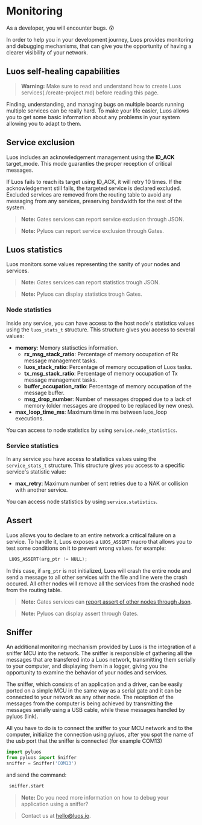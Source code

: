 # Monitoring

As a developer, you will encounter bugs. 😲

In order to help you in your development journey, Luos provides monitoring and debugging mechanisms, that can give you the opportunity of having a clearer visibility of your network.

## Luos self-healing capabilities
> **Warning:** Make sure to read and understand how to create Luos services(./create-project.md) before reading this page.

Finding, understanding, and managing bugs on multiple boards running multiple services can be really hard. To make your life easier, Luos allows you to get some basic information about any problems in your system allowing you to adapt to them.

## Service exclusion
Luos includes an acknowledgement management using the **ID_ACK** target_mode. This mode guaranties the proper reception of critical messages.

If Luos fails to reach its target using ID_ACK, it will retry 10 times. If the acknowledgement still fails, the targeted service is declared excluded. Excluded services are removed from the routing table to avoid any messaging from any services, preserving bandwidth for the rest of the system.

> **Note:** Gates services can report service exclusion through JSON.

> **Note:** Pyluos can report service exclusion through Gates.

## Luos statistics
Luos monitors some values representing the sanity of your nodes and services.

> **Note:** Gates services can report statistics trough JSON.

> **Note:** Pyluos can display statistics trough Gates.

### Node statistics
Inside any service, you can have access to the host node's statistics values using the `luos_stats_t` structure.
This structure gives you access to several values:

 - **memory**: Memory statisctics information.
     - **rx_msg_stack_ratio**: Percentage of memory occupation of Rx message management tasks.
     - **luos_stack_ratio**: Percentage of memory occupation of Luos tasks.
     - **tx_msg_stack_ratio**: Percentage of memory occupation of Tx message management tasks.
     - **buffer_occupation_ratio**: Percentage of memory occupation of the message buffer.
     - **msg_drop_number**: Number of messages dropped due to a lack of memory (older messages are dropped to be replaced by new ones).
 - **max_loop_time_ms**: Maximum time in ms between luos_loop executions.

You can access to node statistics by using `service.node_statistics`.

### Service statistics
In any service you have access to statistics values using the `service_stats_t` structure.
This structure gives you access to a specific service's statistic value:

 - **max_retry**: Maximum number of sent retries due to a NAK or collision with another service.

You can access node statistics by using `service.statistics`.

## Assert
Luos allows you to declare to an entire network a critical failure on a service.
To handle it, Luos exposes a `LUOS_ASSERT` macro that allows you to test some conditions on it to prevent wrong values.
for example:
``` C
 LUOS_ASSERT(arg_ptr != NULL);
```
In this case, if `arg_ptr` is not initialized, Luos will crash the entire node and send a message to all other services with the file and line were the crash occured. All other nodes will remove all the services from the crashed node from the routing table.

> **Note:** Gates services can [report assert of other nodes through Json](../api/api.md).

> **Note:** Pyluos can display assert through Gates.

## Sniffer

An additional monitoring mechanism provided by Luos is the integration of a sniffer MCU into the network. The sniffer is responsible of gathering all the messages that are transfered into a Luos network, transmitting them serially to your computer, and displaying them in a logger, giving you the opportunity to examine the behavior of your nodes and services.

The sniffer, which consists of an application and a driver, can be easily ported on a simple MCU in the same way as a serial gate and it can be connected to your network as any other node. The reception of the messages from the computer is being achieved by transmitting the messages serially using a USB cable, while these messages handled by pyluos (link).

All you have to do is to connect the sniffer to your MCU network and to the computer, initialize the connection using pyluos, after you spot the name of the usb port that the sniffer is connected (for example COM13) 

```python
import pyluos
from pyluos import Sniffer
sniffer = Sniffer('COM13')
```
and send the command:

```python
 sniffer.start
```

> **Note:** Do you need more information on how to debug your application using a sniffer? 

> Contact us at <a href="mailto:hello@luos.io">  hello@luos.io</a>.
